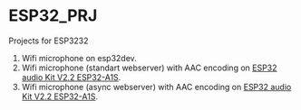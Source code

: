 # ESP32_PRJ

Projects  for ESP3232

1. Wifi microphone on esp32dev.
2. Wifi microphone (standart webserver) with AAC encoding on <a href="https://docs.ai-thinker.com/en/esp32-audio-kit" rel="nofollow">ESP32 audio Kit V2.2 ESP32-A1S</a>. 
3. Wifi microphone (async webserver) with AAC encoding on <a href="https://docs.ai-thinker.com/en/esp32-audio-kit" rel="nofollow">ESP32 audio Kit V2.2 ESP32-A1S</a>. 

